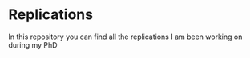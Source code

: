 # Replications
In this repository you can find all the replications I am been working on during my PhD
